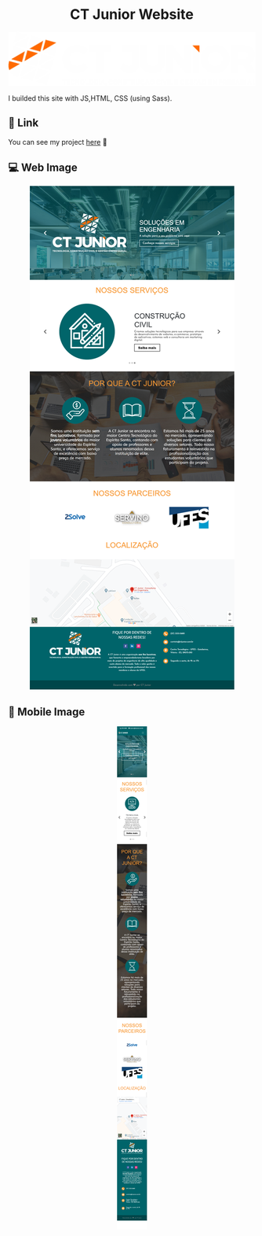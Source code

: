 <h1 align="center"> CT Junior Website</h1>
<img src="src/assets/images/CT-LOGO-branca-reta.png">

I builded this site with JS,HTML, CSS (using Sass).

## :mag_right: Link

You can see my project [here](https://emersonlaranja.github.io/site-da-ct/) 🧡

## :computer: Web Image

<p align="center">
<img src="src/assets/images/home.png">
</p>

## :iphone: Mobile Image

<p align="center">
<img src="src/assets/images/home_mobile.png">
</p>
